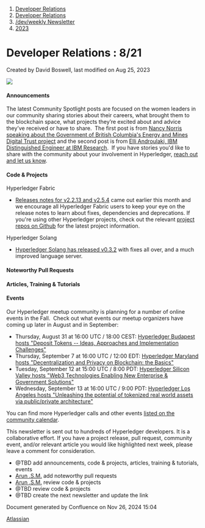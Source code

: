 1. [Developer Relations](index.html)
2. [Developer Relations](Developer-Relations_17170434.html)
3. [/dev/weekly Newsletter](17170445.html)
4. [2023](2023_17171809.html)

# Developer Relations : 8/21

Created by David Boswell, last modified on Aug 25, 2023

![](attachments/17170434/17171308.png?height=169)

#### Announcements

The latest Community Spotlight posts are focused on the women leaders in our community sharing stories about their careers, what brought them to the blockchain space, what projects they’re excited about and advice they’ve received or have to share.  The first post is from [Nancy Norris speaking about the Government of British Columbia's Energy and Mines Digital Trust project](https://www.hyperledger.org/blog/spotlighting-hyperledgerwomen-stories-from-front-lines-of-community-building-nancy-norris-government-of-british-columbia) and the second post is from [Elli Androulaki, IBM Distinguished Engineer at IBM Research](https://www.hyperledger.org/blog/spotlighting-hyperledgerwomen-stories-from-front-lines-of-community-building-elli-androulaki-ibm-research).  If you have stories you'd like to share with the community about your involvement in Hyperledger, [reach out and let us know](mailto:pr@hyperledger.org).

#### Code &amp; Projects

Hyperledger Fabric

- [Releases notes for v2.2.13 and v2.5.4](https://github.com/hyperledger/fabric/releases) came out earlier this month and we encourage all Hyperledger Fabric users to keep your eye on the release notes to learn about fixes, dependencies and deprecations. If you're using other Hyperledger projects, check out the relevant [project repos on Github](https://github.com/hyperledger) for the latest project information.

Hyperledger Solang

- [Hyperledger Solang has released v0.3.2](https://github.com/hyperledger/solang/releases/tag/v0.3.2) with fixes all over, and a much improved language server.

#### Noteworthy Pull Requests

#### Articles, Training &amp; Tutorials

#### Events

Our Hyperledger meetup community is planning for a number of online events in the Fall.  Check out what events our meetup organizers have coming up later in August and in September:

- Thursday, August 31 at 16:00 UTC / 18:00 CEST: [Hyperledger Budapest hosts "Deposit Tokens -- Ideas, Approaches and Implementation Challenges"](https://www.meetup.com/hyperledger-budapest/events/294556431/)
- Thursday, September 7 at 16:00 UTC / 12:00 EDT: [Hyperledger Maryland hosts "Decentralization and Privacy on Blockchain: the Basics"](https://www.meetup.com/hyperledger-maryland/events/295590148/)
- Tuesday, September 12 at 15:00 UTC / 8:00 PDT: [Hyperledger Silicon Valley hosts "Web3 Technologies Enabling New Enterprise &amp; Government Solutions"](https://www.meetup.com/hyperledger-silicon-valley/events/294764295/)
- Wednesday, September 13 at 16:00 UTC / 9:00 PDT: [Hyperledger Los Angeles hosts "Unleashing the potential of tokenized real world assets via public/private architecture"](https://www.meetup.com/hyperledger-los-angeles/events/295462143/)

You can find more Hyperledger calls and other events [listed on the community calendar](https://lf-hyperledger.atlassian.net/wiki/display/HYP/Calendar+of+Public+Meetings).

This newsletter is sent out to hundreds of Hyperledger developers. It is a collaborative effort. If you have a project release, pull request, community event, and/or relevant article you would like highlighted next week, please leave a comment for consideration.

- @TBD add announcements, code &amp; projects, articles, training &amp; tutorials, events
- [Arun .S.M.](https://lf-hyperledger.atlassian.net/wiki/people/621a0e5097d313006ba7386a?ref=confluence) add noteworthy pull requests
- [Arun .S.M.](https://lf-hyperledger.atlassian.net/wiki/people/621a0e5097d313006ba7386a?ref=confluence) review code &amp; projects
- @TBD review code &amp; projects
- @TBD create the next newsletter and update the link

Document generated by Confluence on Nov 26, 2024 15:04

[Atlassian](http://www.atlassian.com/)
